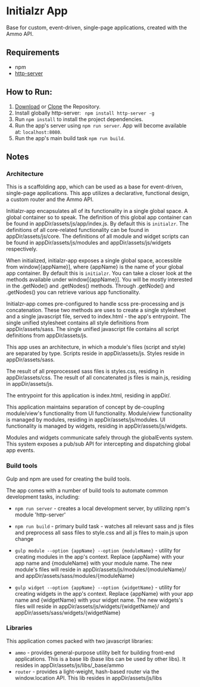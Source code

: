 # Initialzr App

Base for custom, event-driven, single-page applications, created with the Ammo API.

## Requirements
* npm
* [http-server](https://www.npmjs.com/package/http-server)

## How to Run:

1. [Download](https://github.com/nevendyulgerov/initialzr-app/archive/master.zip) or [Clone](https://github.com/nevendyulgerov/initialzr-app.git) the Repository.
2. Install globally http-server: ` npm install http-server -g`
3. Run `npm install` to install the project dependencies.
4. Run the app's server using `npm run server`. App will become available at: `localhost:8080`.
5. Run the app's main build task `npm run build`.

## Notes

### Architecture

This is a scaffolding app, which can be used as a base for event-driven, single-page applications. This app utilizes a declarative, functional design, a custom router and the Ammo API.

Initialzr-app encapsulates all of its functionality in a single global space. A global container so to speak. The definition of this global app container can be found in appDir/assets/js/app/index.js. By default this is `initialzr`. The definitions of all core-related functionality can be found in appDir/assets/js/core. The definitions of all module and widget scripts can be found in appDir/assets/js/modules and appDir/assets/js/widgets respectively.

When initialized, initialzr-app exposes a single global space, accessible from window[{appName}], where {appName} is the name of your global app container. By default this is `initialzr`. You can take a closer look at the methods available under window[{appName}]. You will be mostly interested in the .getNode() and .getNodes() methods. Through .getNode() and .getNodes() you can retrieve various app functionality.

Initialzr-app comes pre-configured to handle scss pre-processing and js concatenation. These two methods are uses to create a single stylesheet and a single javascript file, served to index.html - the app's entrypoint. The single unified stylesheet contains all style definitions from appDir/assets/sass. The single unified javascript file contains all script definitions from appDir/assets/js.

This app uses an architecture, in which a module's files (script and style) are separated by type. Scripts reside in appDir/assets/js. Styles reside in appDir/assets/sass.

The result of all preprocessed sass files is styles.css, residing in appDir/assets/css. The result of all concatenated js files is main.js, residing in appDir/assets/js.

The entrypoint for this application is index.html, residing in appDir/.

This application maintains separation of concept by de-coupling module/view's functionality from UI functionality. Module/view functionality is managed by modules, residing in appDir/assets/js/modules. UI functionality is managed by widgets, residing in appDir/assets/js/widgets.

Modules and widgets communicate safely through the globalEvents system. This system exposes a pub/sub API for intercepting and dispatching global app events.

### Build tools

Gulp and npm are used for creating the build tools.

The app comes with a number of build tools to automate common development tasks, including:

- `npm run server` - creates a local development server, by utilizing npm's module 'http-server'

- `npm run build` - primary build task - watches all relevant sass and js files and preprocess all sass files to style.css and all js files to main.js upon change

- `gulp module --option {appName} --option {moduleName}` - utility for creating modules in the app's context. Replace {appName} with your app name and {moduleName} with your module name. The new module's files will reside in appDir/assets/js/modules/{moduleName}/ and appDir/assets/sass/modules/{moduleName}

- `gulp widget --option {appName} --option {widgetName}` - utility for creating widgets in the app's context. Replace {appName} with your app name and {widgetName} with your widget name. The new widgets's files will reside in appDir/assets/js/widgets/{widgetName}/ and appDir/assets/sass/widgets/{widgetName}

### Libraries

This application comes packed with two javascript libraries:

 - `ammo` - provides general-purpose utility belt for building front-end applications. This is a base lib (base libs can be used by other libs). It resides in appDir/assets/js/libs/_base/ammo
 - `router` - provides a light-weight, hash-based router via the window.location API. This lib resides in appDir/assets/js/libs

